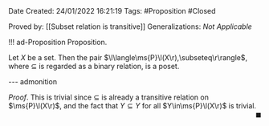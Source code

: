 <br />
<br />

Date Created: 24/01/2022 16:21:19
Tags: #Proposition #Closed 

Proved by: [[Subset relation is transitive]]
Generalizations: _Not Applicable_

!!! ad-Proposition Proposition.

Let $X$ be a set. Then the pair $\l\langle\ms{P}\l(X\r),\subseteq\r\rangle$, where $\subseteq$ is regarded as a binary relation, is a poset.

--- admonition

_Proof_. This is trivial since $\subseteq$ is already a transitive relation on $\ms{P}\l(X\r)$, and the fact that $Y\subseteq Y$ for all $Y\in\ms{P}\l(X\r)$ is trivial.<span style="float:right;">$\blacksquare$</span>
